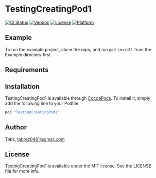 # TestingCreatingPod1

[![CI Status](http://img.shields.io/travis/Tabz/TestingCreatingPod1.svg?style=flat)](https://travis-ci.org/Tabz/TestingCreatingPod1)
[![Version](https://img.shields.io/cocoapods/v/TestingCreatingPod1.svg?style=flat)](http://cocoapods.org/pods/TestingCreatingPod1)
[![License](https://img.shields.io/cocoapods/l/TestingCreatingPod1.svg?style=flat)](http://cocoapods.org/pods/TestingCreatingPod1)
[![Platform](https://img.shields.io/cocoapods/p/TestingCreatingPod1.svg?style=flat)](http://cocoapods.org/pods/TestingCreatingPod1)

## Example

To run the example project, clone the repo, and run `pod install` from the Example directory first.

## Requirements

## Installation

TestingCreatingPod1 is available through [CocoaPods](http://cocoapods.org). To install
it, simply add the following line to your Podfile:

```ruby
pod "TestingCreatingPod1"
```

## Author

Tabz, tabrez0481@gmail.com

## License

TestingCreatingPod1 is available under the MIT license. See the LICENSE file for more info.
